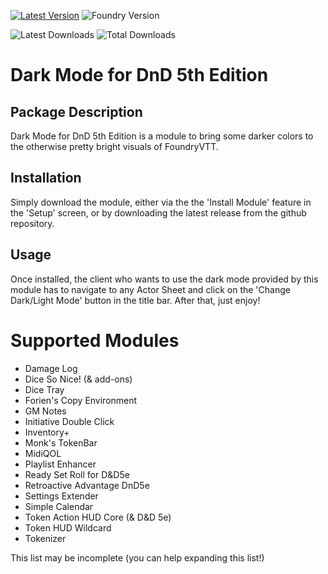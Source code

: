 [![Latest Version](https://img.shields.io/github/v/release/ZeroXNoxus/dark-mode-5e?display_name=tag&sort=semver&label=Latest%20Version)](https://github.com/ZeroXNoxus/dark-mode-5e/releases/latest)
![Foundry Version](https://img.shields.io/endpoint?url=https%3A%2F%2Ffoundryshields.com%2Fversion%3Fstyle%3Dflat%26url%3Dhttps%3A%2F%2Fgithub.com%2FZeroXNoxus%2Fdark-mode-5e%2Freleases%2Fdownload%2Flatest%2Fmodule.json)

![Latest Downloads](https://img.shields.io/github/downloads/ZeroXNoxus/dark-mode-5e/latest/total?color=blue&label=latest%20downloads)
![Total Downloads](https://img.shields.io/github/downloads/ZeroXNoxus/dark-mode-5e/total?color=blue&label=total%20downloads)

# Dark Mode for DnD 5th Edition
## Package Description ##
Dark Mode for DnD 5th Edition is a module to bring some darker colors to the otherwise pretty bright visuals of FoundryVTT.
## Installation ##
Simply download the module, either via the the 'Install Module' feature in the 'Setup' screen, or by downloading the latest release from the github repository.
## Usage ##
Once installed, the client who wants to use the dark mode provided by this module has to navigate to any Actor Sheet and click on the 'Change Dark/Light Mode' button in the title bar. After that, just enjoy!
# Supported Modules #
- Damage Log
- Dice So Nice! (& add-ons)
- Dice Tray
- Forien's Copy Environment
- GM Notes
- Initiative Double Click
- Inventory+
- Monk's TokenBar
- MidiQOL
- Playlist Enhancer
- Ready Set Roll for D&D5e
- Retroactive Advantage DnD5e
- Settings Extender
- Simple Calendar
- Token Action HUD Core (& D&D 5e)
- Token HUD Wildcard
- Tokenizer

This list may be incomplete (you can help expanding this list!)